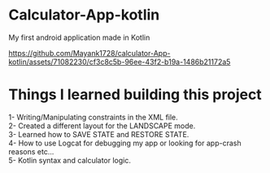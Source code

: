 # Calculator-App-kotlin
My first android application made in Kotlin

https://github.com/Mayank1728/calculator-App-kotlin/assets/71082230/cf3c8c5b-96ee-43f2-b19a-1486b21172a5

# Things I learned building this project
1- Writing/Manipulating constraints in the XML file. <br>
2- Created a different layout for the LANDSCAPE mode. <br>
3- Learned how to SAVE STATE and RESTORE STATE. <br>
4- How to use Logcat for debugging my app or looking for app-crash reasons etc... <br>
5- Kotlin syntax and calculator logic. <br>

